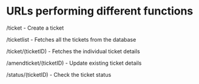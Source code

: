 # URLs performing different functions

/ticket - Create a ticket

/ticketlist - Fetches all the tickets from the database

/ticket/(ticketID) - Fetches the individual ticket details
  
/amendticket/(ticketID) - Update existing ticket details
  
/status/(ticketID) - Check the ticket status
